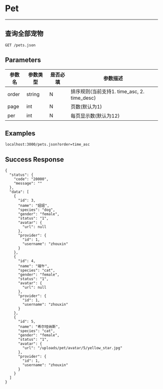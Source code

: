 # Pet
---
## 查询全部宠物

```
GET /pets.json
```

## Parameters

|参数名|参数类型|是否必填|参数描述|
|-----|--------|-------|--------|
|order|string|N|排序规则(当前支持1. time_asc, 2. time_desc)|
|page|int|N|页数(默认为1)|
|per|int|N|每页显示数(默认为12)|


## Examples
```
localhost:3000/pets.json?order=time_asc
```

## Success Response
```
{
  "status": {
    "code": "20000",
    "message": ""
  },
  "data": [
    {
      "id": 3,
      "name": "妞妞",
      "species": "dog",
      "gender": "female",
      "status": "1",
      "avatar": {
        "url": null
      },
      "provider": {
        "id": 1,
        "username": "zhouxin"
      }
    },
    {
      "id": 4,
      "name": "端午",
      "species": "cat",
      "gender": "female",
      "status": "1",
      "avatar": {
        "url": null
      },
      "provider": {
        "id": 1,
        "username": "zhouxin"
      }
    },
    {
      "id": 5,
      "name": "希尔哇纳斯",
      "species": "cat",
      "gender": "female",
      "status": "1",
      "avatar": {
        "url": "/uploads/pet/avatar/5/yellow_star.jpg"
      },
      "provider": {
        "id": 1,
        "username": "zhouxin"
      }
    }
  ]
}
```

